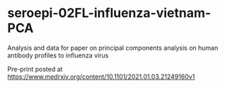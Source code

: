 # seroepi-02FL-influenza-vietnam-PCA
Analysis and data for paper on principal components analysis on human antibody profiles to influenza virus

Pre-print posted at https://www.medrxiv.org/content/10.1101/2021.01.03.21249160v1


